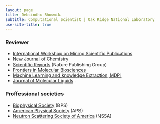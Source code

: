 ```yaml
---
layout: page
title: Debsindhu Bhowmik
subtitle: Computational Scientist | Oak Ridge National Laboratory  
use-site-title: true
---
```


### **Reviewer**
- [International Workshop on Mining Scientific Publications](https://wosp.core.ac.uk/lrec2018/)
- [New Journal of Chemistry](http://www.rsc.org/journals-books-databases/about-journals/njc/)  
- [Scientific Reports](https://www.nature.com/srep/) (Nature Publishing Group)  
- [Frontiers in Molecular Biosciences](https://www.frontiersin.org/journals/molecular-biosciences/) 
- [Machine Learning and knowledge Extraction, MDPI](https://www.mdpi.com/journal/make/)    
- [Journal of Molecular Liquids](https://www.journals.elsevier.com/journal-of-molecular-liquids/) .   

### **Proffessional societies**
- [Biophysical Society](https://www.biophysics.org/) (BPS)  
- [American Physical Society](https://www.aps.org/) (APS)  
- [Neutron Scattering Society of America](https://neutronscattering.org/) (NSSA)    



